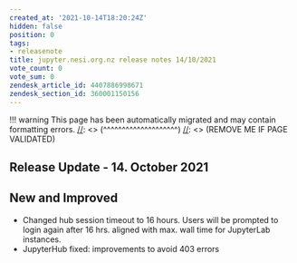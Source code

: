 ```yaml
---
created_at: '2021-10-14T18:20:24Z'
hidden: false
position: 0
tags:
- releasenote
title: jupyter.nesi.org.nz release notes 14/10/2021
vote_count: 0
vote_sum: 0
zendesk_article_id: 4407886998671
zendesk_section_id: 360001150156
---
```




[//]: <> (REMOVE ME IF PAGE VALIDATED)
[//]: <> (vvvvvvvvvvvvvvvvvvvv)
!!! warning
    This page has been automatically migrated and may contain formatting errors.
[//]: <> (^^^^^^^^^^^^^^^^^^^^)
[//]: <> (REMOVE ME IF PAGE VALIDATED)

## Release Update - 14. October 2021

## New and Improved

-   Changed hub session timeout to 16 hours. Users will be prompted to
login again after 16 hrs. aligned with max. wall time for JupyterLab
instances.
-   JupyterHub fixed: improvements to avoid 403 errors